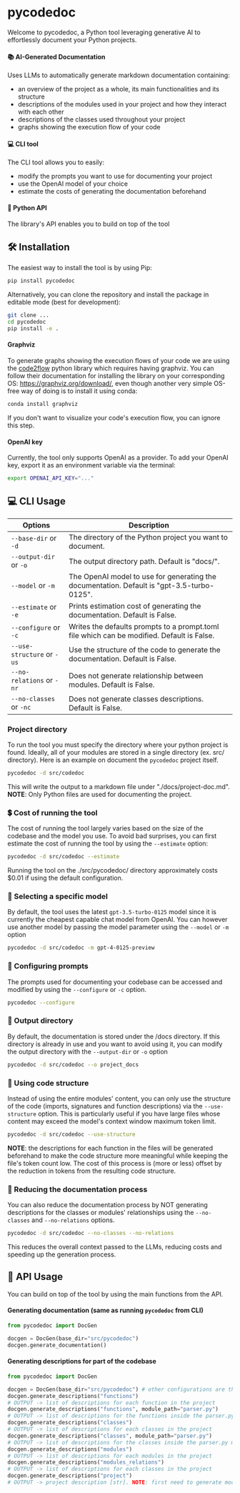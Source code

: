 # pycodedoc

Welcome to pycodedoc, a Python tool leveraging generative AI to effortlessly document your Python projects.

#### 📚 AI-Generated Documentation
Uses LLMs to automatically generate markdown documentation containing:
- an overview of the project as a whole, its main functionalities and its structure
- descriptions of the modules used in your project and how they interact with each other
- descriptions of the classes used throughout your project
- graphs showing the execution flow of your code

#### 💻 CLI tool
The CLI tool allows you to easily:
- modify the prompts you want to use for documenting your project
- use the OpenAI model of your choice
- estimate the costs of generating the documentation beforehand

#### 🐍 Python API
The library's API enables you to build on top of the tool

##  🛠️ Installation

The easiest way to install the tool is by using Pip:

```bash
pip install pycodedoc
```

Alternatively, you can clone the repository and install the package in editable mode (best for development):

```bash
git clone ...
cd pycodedoc
pip install -e .
```

#### Graphviz

To generate graphs showing the execution flows of your code we are using the [code2flow](https://github.com/scottrogowski/code2flow) python library which requires having graphviz. You can follow their documentation for installing the library on your corresponding OS: https://graphviz.org/download/, even though another very simple OS-free way of doing is to install it using conda: 

```bash
conda install graphviz
```

If you don't want to visualize your code's execution flow, you can ignore this step.

#### OpenAI key

Currently, the tool only supports OpenAI as a provider. To add your OpenAI key, export it as an environment variable via the terminal:

```bash
export OPENAI_API_KEY="..."
```

## 💻 CLI Usage

| Options           | Description                                                                                           |
|-------------------|-------------------------------------------------------------------------------------------------------|
| `--base-dir` or `-d`   | The directory of the Python project you want to document.                                             |
| `--output-dir` or `-o` | The output directory path. Default is "docs/".                                               |
| `--model` or `-m` | The OpenAI model to use for generating the documentation. Default is "gpt-3.5-turbo-0125".           |
| `--estimate` or `-e` | Prints estimation cost of generating the documentation. Default is False.                            |
| `--configure` or `-c` | Writes the defaults prompts to a prompt.toml file which can be modified. Default is False.                            |
| `--use-structure` or `-us` | Use the structure of the code to generate the documentation. Default is False.                      |
| `--no-relations` or `-nr` | Does not generate relationship between modules. Default is False.                             |
| `--no-classes` or `-nc` | Does not generate classes descriptions. Default is False.                                              |

### Project directory

To run the tool you must specify the directory where your python project is found. Ideally, all of your modules are stored in a single directory (ex. src/ directory). Here is an example on document the `pycodedoc` project itself.

```bash
pycodedoc -d src/codedoc
```

This will write the output to a markdown file under "./docs/project-doc.md". </br>
**NOTE**: Only Python files are used for documenting the project. 

### 💲 Cost of running the tool

The cost of running the tool largely varies based on the size of the codebase and the model you use. To avoid bad surprises, you can first estimate the cost of running the tool by using the ``--estimate`` option:

```bash
pycodedoc -d src/codedoc --estimate
```

Running the tool on the ./src/pycodedoc/ directory approximately costs $0.01 if using the default configuration.

### 🤖 Selecting a specific model

By default, the tool uses the latest ``gpt-3.5-turbo-0125`` model since it is currently the cheapest capable chat model from OpenAI.
You can however use another model by passing the model parameter using the ``--model`` or `-m` option

```bash
pycodedoc -d src/codedoc -m gpt-4-0125-preview
```

### 🔖 Configuring prompts

The prompts used for documenting your codebase can be accessed and modified by using the `--configure` or `-c` option.

```bash
pycodedoc --configure
```

### 📂 Output directory

By default, the documentation is stored under the /docs directory. If this directory is already in use and you want to avoid using it, you can modify the output directory with the `--output-dir` or `-o` option

```bash
pycodedoc -d src/codedoc --o project_docs
```

### 💾 Using code structure

Instead of using the entire modules' content, you can only use the structure of the code (imports, signatures and function descriptions) via the `--use-structure` option. This is particularly useful if you have large files whose content may exceed the model's context window maximum token limit.

```bash
pycodedoc -d src/codedoc --use-structure
```

**NOTE**: the descriptions for each function in the files will be generated beforehand to make the code structure more meaningful while keeping the file's token count low. The cost of this process is (more or less) offset by the reduction in tokens from the resulting code structure.

### 🔽 Reducing the documentation process

You can also reduce the documentation process by NOT generating descriptions for the classes or modules' relationships using the `--no-classes` and `--no-relations` options. 

```bash
pycodedoc -d src/codedoc --no-classes --no-relations
```

This reduces the overall context passed to the LLMs, reducing costs and speeding up the generation process. 

## 🐍 API Usage

You can build on top of the tool by using the main functions from the API.

#### Generating documentation (same as running `pycodedoc` from CLI)

```python
from pycodedoc import DocGen

docgen = DocGen(base_dir="src/pycodedoc")
docgen.generate_documentation()
```

#### Generating descriptions for part of the codebase

```python
from pycodedoc import DocGen

docgen = DocGen(base_dir="src/pycodedoc") # other configurations are the same as in CLI
docgen.generate_descriptions("functions")
# OUTPUT -> list of descriptions for each function in the project
docgen.generate_descriptions("functions", module_path="parser.py")
# OUTPUT -> list of descriptions for the functions inside the parser.py module
docgen.generate_descriptions("classes")
# OUTPUT -> list of descriptions for each classes in the project
docgen.generate_descriptions("classes", module_path="parser.py")
# OUTPUT -> list of descriptions for the classes inside the parser.py module
docgen.generate_descriptions("modules")
# OUTPUT -> list of descriptions for each modules in the project
docgen.generate_descriptions("modules_relations")
# OUTPUT -> list of descriptions for each classes in the project
docgen.generate_descriptions("project")
# OUTPUT -> project description [str]. NOTE: first need to generate modules descriptions
```

